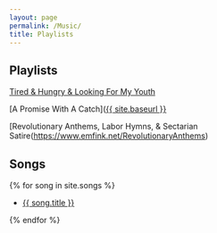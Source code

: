 ```yaml
---
layout: page
permalink: /Music/
title: Playlists
---
```


## Playlists

[Tired & Hungry & Looking For My Youth](https://www.emfink.net/Tired&Hungry.html)

[A Promise With A Catch]([{{ site.baseurl }}](https://www.emfink.net/PromiseWithACatch)

[Revolutionary Anthems, Labor Hymns, & Sectarian Satire(https://www.emfink.net/RevolutionaryAnthems)

## Songs

{% for song in site.songs %}<ul><li><a href="https://www.emfink.net/songs/{{ song.url }}">{{ song.title }}</a></li></ul>{% endfor %}